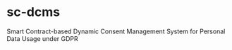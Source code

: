 # sc-dcms
Smart Contract-based Dynamic Consent Management System for Personal Data Usage under GDPR
